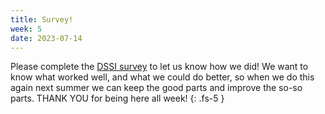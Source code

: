 ```yaml
---
title: Survey!
week: 5
date: 2023-07-14
---
```


Please complete the [DSSI survey](https://forms.gle/PQYkLHBuDbpx7Qqr7) to let us know how we did! We want to know what worked well, and what we could do better, so when we do this again next summer we can keep the good parts and improve the so-so parts. THANK YOU for being here all week!
{: .fs-5 }
